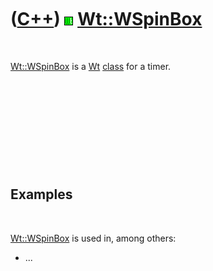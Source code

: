 



 

 

 

 

 

([C++](Cpp.md)) ![Wt](PicWt.png) [Wt::WSpinBox](CppWSpinBox.md)
=================================================================

 

[Wt::WSpinBox](CppWSpinBox.md) is a [Wt](CppWt.md)
[class](CppClass.md) for a timer.

 

 

 

 

 

Examples
--------

 

[Wt::WSpinBox](CppWSpinBox.md) is used in, among others:

-   ...

 

 

 

 

 





 



